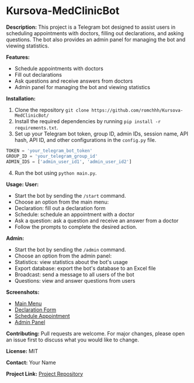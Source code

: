 # Kursova-MedClinicBot

**Description:**
This project is a Telegram bot designed to assist users in scheduling appointments with doctors, filling out declarations, and asking questions. The bot also provides an admin panel for managing the bot and viewing statistics.

**Features:**
- Schedule appointments with doctors
- Fill out declarations
- Ask questions and receive answers from doctors
- Admin panel for managing the bot and viewing statistics

**Installation:**
1. Clone the repository `git clone https://github.com/romchhh/Kursova-MedClinicBot/`
2. Install the required dependencies by running `pip install -r requirements.txt`.
3. Set up your Telegram bot token, group ID, admin IDs, session name, API hash, API ID, and other configurations in the `config.py` file.

```python
TOKEN = 'your_telegram_bot_token'
GROUP_ID = 'your_telegram_group_id'
ADMIN_IDS = ['admin_user_id1', 'admin_user_id2']
```

4. Run the bot using `python main.py`.



**Usage:**
**User:**
- Start the bot by sending the `/start` command.
- Choose an option from the main menu:
- Declaration: fill out a declaration form
- Schedule: schedule an appointment with a doctor
- Ask a question: ask a question and receive an answer from a doctor
- Follow the prompts to complete the desired action.

**Admin:**
- Start the bot by sending the `/admin` command.
- Choose an option from the admin panel:
- Statistics: view statistics about the bot's usage
- Export database: export the bot's database to an Excel file
- Broadcast: send a message to all users of the bot
- Questions: view and answer questions from users

**Screenshots:**
- [Main Menu](screenshots/main_menu.png)
- [Declaration Form](screenshots/declaration_form.png)
- [Schedule Appointment](screenshots/schedule_appointment.png)
- [Admin Panel](screenshots/admin_panel.png)

**Contributing:**
Pull requests are welcome. For major changes, please open an issue first to discuss what you would like to change.

**License:**
MIT

**Contact:**
Your Name

**Project Link:**
[Project Repository](https://t.me/PortMedClinicBot)


